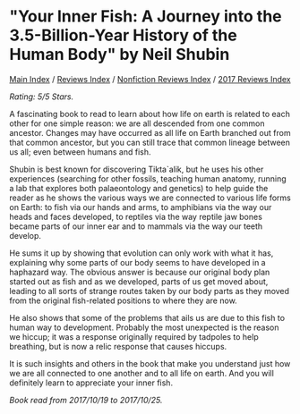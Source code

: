 # "Your Inner Fish: A Journey into the 3.5-Billion-Year History of the Human Body" by Neil Shubin

[Main Index](../../../README.md) / [Reviews Index](../../README.md) / [Nonfiction Reviews Index](../README.md) / [2017 Reviews Index](README.md)

*Rating: 5/5 Stars.*

A fascinating book to read to learn about how life on earth is related to each other for one simple reason: we are all descended from one common ancestor. Changes may have occurred as all life on Earth branched out from that common ancestor, but you can still trace that common lineage between us all; even between humans and fish.

Shubin is best known for discovering Tikta`alik, but he uses his other experiences (searching for other fossils, teaching human anatomy, running a lab that explores both palaeontology and genetics) to help guide the reader as he shows the various ways we are connected to various life forms on Earth: to fish via our hands and arms, to amphibians via the way our heads and faces developed, to reptiles via the way reptile jaw bones became parts of our inner ear and to mammals via the way our teeth develop.

He sums it up by showing that evolution can only work with what it has, explaining why some parts of our body seems to have developed in a haphazard way. The obvious answer is because our original body plan started out as fish and as we developed, parts of us get moved about, leading to all sorts of strange routes taken by our body parts as they moved from the original fish-related positions to where they are now.

He also shows that some of the problems that ails us are due to this fish to human way to development. Probably the most unexpected is the reason we hiccup; it was a response originally required by tadpoles to help breathing, but is now a relic response that causes hiccups.

It is such insights and others in the book that make you understand just how we are all connected to one another and to all life on earth. And you will definitely learn to appreciate your inner fish.

*Book read from 2017/10/19 to 2017/10/25.*
